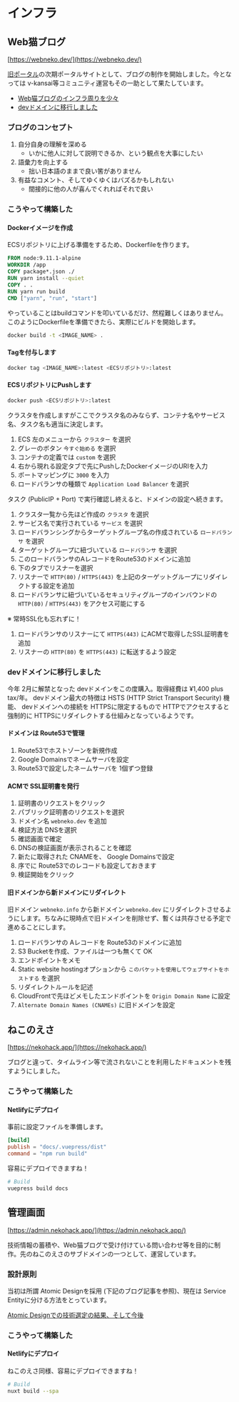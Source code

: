 # インフラ

## Web猫ブログ

[https://webneko.dev/](https://webneko.dev/)

[旧ポータル](https://github.com/jiyuujin/portal)の次期ポータルサイトとして、ブログの制作を開始しました。今となっては v-kansai等コミュニティ運営もその一助として果たしています。

- [Web猫ブログのインフラ周りを少々](https://webneko.dev/posts/deploy-webneko-blog-to-fargate-in-ecs)
- [devドメインに移行しました](https://webneko.dev/posts/migrated-to-dev-domain-on-webneko-blog)

### ブログのコンセプト

1. 自分自身の理解を深める
   - いかに他人に対して説明できるか、という観点を大事にしたい
2. 語彙力を向上する
   - 拙い日本語のままで良い筈がありません
3. 有益なコメント、そしてゆくゆくはバズるかもしれない
   - 間接的に他の人が喜んでくれればそれで良い

### こうやって構築した

#### Dockerイメージを作成

ECSリポジトリに上げる準備をするため、Dockerfileを作ります。

```Dockerfile
FROM node:9.11.1-alpine
WORKDIR /app
COPY package*.json ./
RUN yarn install --quiet
COPY . .
RUN yarn run build
CMD ["yarn", "run", "start"]
```

やっていることはbuildコマンドを叩いているだけ、然程難しくはありません。このようにDockerfileを準備できたら、実際にビルドを開始します。

```bash
docker build -t <IMAGE_NAME> .
```

#### Tagを付与します

```bash
docker tag <IMAGE_NAME>:latest <ECSリポジトリ>:latest
```

#### ECSリポジトリにPushします

```bash
docker push <ECSリポジトリ>:latest
```

クラスタを作成しますがここでクラスタ名のみならず、コンテナ名やサービス名、タスク名も適当に決定します。

1. ECS 左のメニューから `クラスター` を選択
2. グレーのボタン `今すぐ始める` を選択
3. コンテナの定義では `custom` を選択
4. 右から現れる設定タブで先にPushしたDockerイメージのURIを入力
5. ポートマッピングに `3000` を入力
6. ロードバランサの種類で `Application Load Balancer` を選択

タスク (PublicIP + Port) で実行確認し終えると、ドメインの設定へ続きます。

1. クラスタ一覧から先ほど作成の `クラスタ` を選択
2. サービス名で実行されている `サービス` を選択
3. ロードバランシングからターゲットグループ名の作成されている `ロードバランサ` を選択
4. ターゲットグループに紐づいている `ロードバランサ` を選択
5. このロードバランサのAレコードをRoute53のドメインに追加
6. 下のタブでリスナーを選択
7. リスナーで `HTTP(80)` / `HTTPS(443)` を上記のターゲットグループにリダイレクトする設定を追加
8. ロードバランサに紐づいているセキュリティグループのインバウンドの `HTTP(80)` / `HTTPS(443)` をアクセス可能にする

※ 常時SSL化も忘れずに！

1. ロードバランサのリスナーにて `HTTPS(443)` にACMで取得したSSL証明書を追加
2. リスナーの `HTTP(80)` を `HTTPS(443)` に転送するよう設定

### devドメインに移行しました

今年 2月に解禁となった devドメインをこの度購入。取得経費は ¥1,400 plus tax/年。 devドメイン最大の特徴は HSTS (HTTP Strict Transport Security) 機能、 devドメインへの接続を HTTPSに限定するもので HTTPでアクセスすると強制的に HTTPSにリダイレクトする仕組みとなっているようです。

#### ドメインは Route53で管理

1. Route53でホストゾーンを新規作成
2. Google Domainsでネームサーバを設定
3. Route53で設定したネームサーバを 1個ずつ登録

#### ACMで SSL証明書を発行

1. 証明書のリクエストをクリック
2. パブリック証明書のリクエストを選択
3. ドメイン名 `webneko.dev` を追加
4. 検証方法 DNSを選択
5. 確認画面で確定
6. DNSの検証画面が表示されることを確認
7. 新たに取得された CNAMEを、 Google Domainsで設定
8. 序でに Route53でのレコードも設定しておきます
9. 検証開始をクリック

#### 旧ドメインから新ドメインにリダイレクト

旧ドメイン `webneko.info` から新ドメイン `webneko.dev` にリダイレクトさせるようにします。ちなみに現時点で旧ドメインを削除せず、暫くは共存させる予定で進めることにします。

1. ロードバランサの Aレコードを Route53のドメインに追加
2. S3 Bucketを作成、ファイルは一つも無くて OK
3. エンドポイントをメモ
4. Static website hostingオプションから `このバケットを使用してウェブサイトをホストする` を選択
5. リダイレクトルールを記述
6. CloudFrontで先ほどメモしたエンドポイントを `Origin Domain Name` に設定
7. `Alternate Domain Names (CNAMEs)` に旧ドメインを設定

## ねこのえさ

[https://nekohack.app/](https://nekohack.app/)

ブログと違って、タイムライン等で流されないことを利用したドキュメントを残すようにしました。

### こうやって構築した

#### Netlifyにデプロイ

事前に設定ファイルを準備します。

```toml
[build]
publish = "docs/.vuepress/dist"
command = "npm run build"
```

容易にデプロイできますね！

```bash
# Build
vuepress build docs
```

## 管理画面

[https://admin.nekohack.app/](https://admin.nekohack.app/)

技術情報の蓄積や、Web猫ブログで受け付けている問い合わせ等を目的に制作。先のねこのえさのサブドメインの一つとして、運営しています。

### 設計原則

当初は所謂 Atomic Designを採用 (下記のブログ記事を参照)、現在は Service Entityに分ける方法をとっています。

[Atomic Designでの技術選定の結果、そして今後](https://webneko.dev/posts/doing-my-best-to-atomic-design-on-advent-calendar-2018)

### こうやって構築した

#### Netlifyにデプロイ

ねこのえさ同様、容易にデプロイできますね！

```bash
# Build
nuxt build --spa
```
